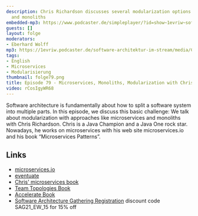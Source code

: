 ```yaml
---
description: Chris Richardson discusses several modularization options like microservices
  and monoliths
embedded-mp3: https://www.podcaster.de/simpleplayer/?id=show~1evriw~software-architektur-im-stream~pod-1e6821d62b21c8cff864973724&v=1633619086
guests: []
layout: folge
moderators:
- Eberhard Wolff
mp3: https://1evriw.podcaster.de/software-architektur-im-stream/media/ChrisRichardsonMicroservicesMonolithsModularization.mp3
tags:
- English
- Microservices
- Modularisierung
thumbnail: folge79.png
title: Episode 79 - Microservices, Monoliths, Modularization with Chris Richardson
video: rCosIgyWR68
---
```


Software architecture is fundamentally about how to split a software
system into multiple parts. In this episode, we discuss this basic
challenge: We talk about modularization with approaches like
microservices and monoliths with Chris Richardson. Chris is a Java
Champion and a Java One rock star. Nowadays, he works on microservices
with his web site microservices.io and his book “Microservices
Patterns”.

## Links

* [microservices.io](https://microservices.io/)
* [eventuate](https://eventuate.io/)
* [Chris' microservices book](https://amzn.to/3uREnpR)
* [Team Topologies Book](https://amzn.to/2Yu3mmY)
* [Accelerate Book](https://amzn.to/2YqUW03)
* [Software Architecture Gathering
  Registration](https://conferences.isaqb.org/software-architecture-gathering/tickets/)
  discount code SAG21_EW_15 for 15% off
